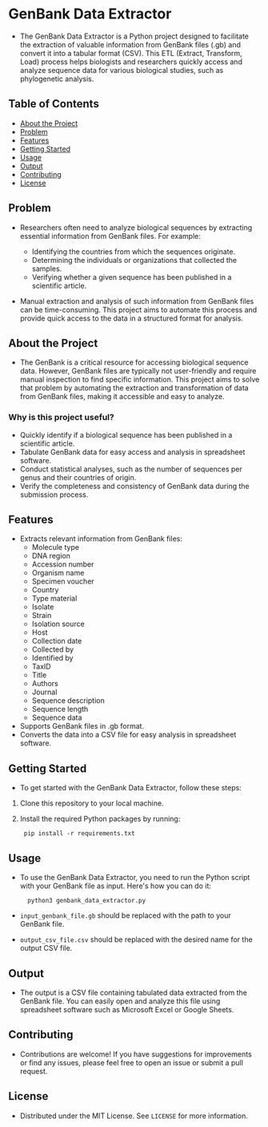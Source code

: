 # GenBank Data Extractor

- The GenBank Data Extractor is a Python project designed to facilitate the extraction of valuable information from GenBank files (.gb) and convert it into a tabular format (CSV). This ETL (Extract, Transform, Load) process helps biologists and researchers quickly access and analyze sequence data for various biological studies, such as phylogenetic analysis.

## Table of Contents
- [About the Project](#about-the-project)
- [Problem](#problem)
- [Features](#features)
- [Getting Started](#getting-started)
- [Usage](#usage)
- [Output](#output)
- [Contributing](#contributing)
- [License](#license)

## Problem

- Researchers often need to analyze biological sequences by extracting essential information from GenBank files. For example:

    - Identifying the countries from which the sequences originate.
    - Determining the individuals or organizations that collected the samples.
    - Verifying whether a given sequence has been published in a scientific article.

- Manual extraction and analysis of such information from GenBank files can be time-consuming. This project aims to automate this process and provide quick access to the data in a structured format for analysis.

## About the Project

- The GenBank is a critical resource for accessing biological sequence data. However, GenBank files are typically not user-friendly and require manual inspection to find specific information. This project aims to solve that problem by automating the extraction and transformation of data from GenBank files, making it accessible and easy to analyze.

### Why is this project useful?

- Quickly identify if a biological sequence has been published in a scientific article.
- Tabulate GenBank data for easy access and analysis in spreadsheet software.
- Conduct statistical analyses, such as the number of sequences per genus and their countries of origin.
- Verify the completeness and consistency of GenBank data during the submission process.

## Features

- Extracts relevant information from GenBank files:
  - Molecule type
  - DNA region
  - Accession number
  - Organism name
  - Specimen voucher
  - Country
  - Type material
  - Isolate
  - Strain
  - Isolation source
  - Host
  - Collection date
  - Collected by
  - Identified by
  - TaxID
  - Title
  - Authors
  - Journal
  - Sequence description
  - Sequence length
  - Sequence data
- Supports GenBank files in .gb format.
- Converts the data into a CSV file for easy analysis in spreadsheet software.

## Getting Started

- To get started with the GenBank Data Extractor, follow these steps:

1. Clone this repository to your local machine.
2. Install the required Python packages by running: 

        
        pip install -r requirements.txt
        

## Usage

- To use the GenBank Data Extractor, you need to run the Python script with your GenBank file as input. Here's how you can do it:

        
        python3 genbank_data_extractor.py
        

- `input_genbank_file.gb` should be replaced with the path to your GenBank file.
- `output_csv_file.csv` should be replaced with the desired name for the output CSV file.

## Output

- The output is a CSV file containing tabulated data extracted from the GenBank file. You can easily open and analyze this file using spreadsheet software such as Microsoft Excel or Google Sheets.

## Contributing

- Contributions are welcome! If you have suggestions for improvements or find any issues, please feel free to open an issue or submit a pull request.

## License

- Distributed under the MIT License. See `LICENSE` for more information.

